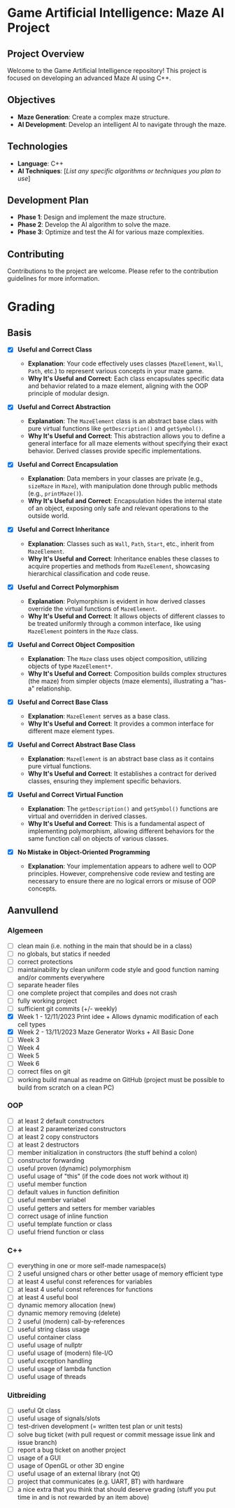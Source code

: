 # Game Artificial Intelligence: Maze AI Project

## Project Overview

Welcome to the Game Artificial Intelligence repository! This project is focused on developing an advanced Maze AI using C++.

## Objectives
- **Maze Generation**: Create a complex maze structure.
- **AI Development**: Develop an intelligent AI to navigate through the maze.

## Technologies
- **Language**: C++
- **AI Techniques**: [*List any specific algorithms or techniques you plan to use*]

## Development Plan
- **Phase 1**: Design and implement the maze structure.
- **Phase 2**: Develop the AI algorithm to solve the maze.
- **Phase 3**: Optimize and test the AI for various maze complexities.

## Contributing
Contributions to the project are welcome. Please refer to the contribution guidelines for more information.

# Grading

## Basis

- [x] **Useful and Correct Class**
  - **Explanation**: Your code effectively uses classes (`MazeElement`, `Wall`, `Path`, etc.) to represent various concepts in your maze game.
  - **Why It's Useful and Correct**: Each class encapsulates specific data and behavior related to a maze element, aligning with the OOP principle of modular design.

- [x] **Useful and Correct Abstraction**
  - **Explanation**: The `MazeElement` class is an abstract base class with pure virtual functions like `getDescription()` and `getSymbol()`.
  - **Why It's Useful and Correct**: This abstraction allows you to define a general interface for all maze elements without specifying their exact behavior. Derived classes provide specific implementations.

- [x] **Useful and Correct Encapsulation**
  - **Explanation**: Data members in your classes are private (e.g., `sizeMaze` in `Maze`), with manipulation done through public methods (e.g., `printMaze()`).
  - **Why It's Useful and Correct**: Encapsulation hides the internal state of an object, exposing only safe and relevant operations to the outside world.

- [x] **Useful and Correct Inheritance**
  - **Explanation**: Classes such as `Wall`, `Path`, `Start`, etc., inherit from `MazeElement`.
  - **Why It's Useful and Correct**: Inheritance enables these classes to acquire properties and methods from `MazeElement`, showcasing hierarchical classification and code reuse.

- [x] **Useful and Correct Polymorphism**
  - **Explanation**: Polymorphism is evident in how derived classes override the virtual functions of `MazeElement`.
  - **Why It's Useful and Correct**: It allows objects of different classes to be treated uniformly through a common interface, like using `MazeElement` pointers in the `Maze` class.

- [x] **Useful and Correct Object Composition**
  - **Explanation**: The `Maze` class uses object composition, utilizing objects of type `MazeElement*`.
  - **Why It's Useful and Correct**: Composition builds complex structures (the maze) from simpler objects (maze elements), illustrating a "has-a" relationship.

- [x] **Useful and Correct Base Class**
  - **Explanation**: `MazeElement` serves as a base class.
  - **Why It's Useful and Correct**: It provides a common interface for different maze element types.

- [x] **Useful and Correct Abstract Base Class**
  - **Explanation**: `MazeElement` is an abstract base class as it contains pure virtual functions.
  - **Why It's Useful and Correct**: It establishes a contract for derived classes, ensuring they implement specific behaviors.

- [x] **Useful and Correct Virtual Function**
  - **Explanation**: The `getDescription()` and `getSymbol()` functions are virtual and overridden in derived classes.
  - **Why It's Useful and Correct**: This is a fundamental aspect of implementing polymorphism, allowing different behaviors for the same function call on objects of various classes.

- [x] **No Mistake in Object-Oriented Programming**
  - **Explanation**: Your implementation appears to adhere well to OOP principles. However, comprehensive code review and testing are necessary to ensure there are no logical errors or misuse of OOP concepts.



## Aanvullend
### Algemeen
- [ ] clean main (i.e. nothing in the main that should be in a class)
- [ ] no globals, but statics if needed
- [ ] correct protections
- [ ] maintainability by clean uniform code style and good function naming and/or comments everywhere
- [ ] separate header files
- [ ] one complete project that compiles and does not crash
- [ ] fully working project
- [ ] sufficient git commits (+/- weekly)
- [x] Week 1 - 12/11/2023 Print idee + Allows dynamic modification of each cell types
- [x] Week 2 - 13/11/2023 Maze Generator Works + All Basic Done
- [ ] Week 3
- [ ] Week 4
- [ ] Week 5
- [ ] Week 6
- [ ] correct files on git
- [ ] working build manual as readme on GitHub (project must be possible to build from scratch on a clean PC)

### OOP
- [ ] at least 2 default constructors
- [ ] at least 2 parameterized constructors
- [ ] at least 2 copy constructors
- [ ] at least 2 destructors
- [ ] member initialization in constructors (the stuff behind a colon)
- [ ] constructor forwarding
- [ ] useful proven (dynamic) polymorphism
- [ ] useful usage of "this" (if the code does not work without it)
- [ ] useful member function
- [ ] default values in function definition
- [ ] useful member variabel
- [ ] useful getters and setters for member variables
- [ ] correct usage of inline function
- [ ] useful template function or class
- [ ] useful friend function or class

### C++
- [ ] everything in one or more self-made namespace(s)
- [ ] 2 useful unsigned chars or other better usage of memory efficient type
- [ ] at least 4 useful const references for variables
- [ ] at least 4 useful const references for functions
- [ ] at least 4 useful bool
- [ ] dynamic memory allocation (new)
- [ ] dynamic memory removing (delete)
- [ ] 2 useful (modern) call-by-references
- [ ] useful string class usage
- [ ] useful container class
- [ ] useful usage of nullptr
- [ ] useful usage of (modern) file-I/O
- [ ] useful exception handling
- [ ] useful usage of lambda function
- [ ] useful usage of threads

### Uitbreiding
- [ ] useful Qt class
- [ ] useful usage of signals/slots
- [ ] test-driven development (= written test plan or unit tests)
- [ ] solve bug ticket (with pull request or commit message issue link and issue branch)
- [ ] report a bug ticket on another project
- [ ] usage of a GUI
- [ ] usage of OpenGL or other 3D engine
- [ ] useful usage of an external library (not Qt)
- [ ] project that communicates (e.g. UART, BT) with hardware
- [ ] a nice extra that you think that should deserve grading (stuff you put time in and is not rewarded by an item above)